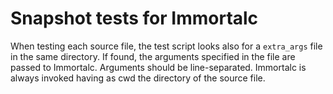 # Snapshot tests for Immortalc

When testing each source file, the test script looks also for a `extra_args` file in the same directory. If found, the arguments specified in the file are passed to Immortalc. Arguments should be line-separated.
Immortalc is always invoked having as cwd the directory of the source file.
